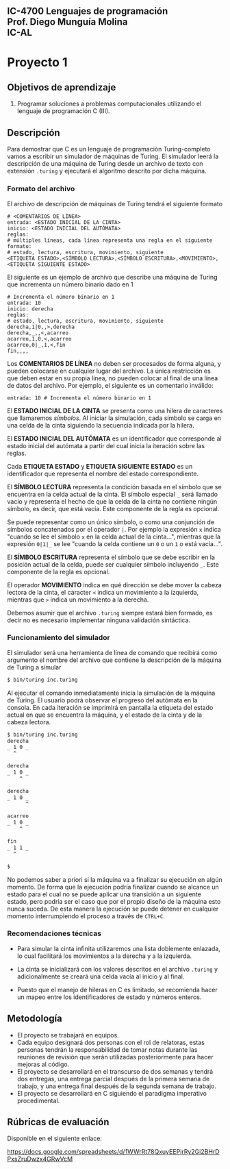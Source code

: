 IC-4700 Lenguajes de programación  
Prof. Diego Munguía Molina  
IC-AL  
---
# Proyecto 1

## Objetivos de aprendizaje

1. Programar soluciones a problemas computacionales utilizando el lenguaje de programación C (III).

## Descripción

Para demostrar que C es un lenguaje de programación Turing-completo vamos a escribir un simulador de máquinas de Turing. El simulador leerá la descripción de una máquina de Turing desde un archivo de texto con extensión `.turing` y ejecutará el algoritmo descrito por dicha máquina.

### Formato del archivo

El archivo de descripción de máquinas de Turing tendrá el siguiente formato

```
# <COMENTARIOS DE LÍNEA>
entrada: <ESTADO INICIAL DE LA CINTA>
inicio: <ESTADO INICIAL DEL AUTÓMATA>
reglas:
# múltiples líneas, cada línea representa una regla en el siguiente formato:
# estado, lectura, escritura, movimiento, siguiente
<ETIQUETA ESTADO>,<SÍMBOLO LECTURA>,<SÍMBOLO ESCRITURA>,<MOVIMIENTO>,<ETIQUETA SIGUIENTE ESTADO>
```

El siguiente es un ejemplo de archivo que describe una máquina de Turing que incrementa un número binario dado en 1

```
# Incrementa el número binario en 1
entrada: 10
inicio: derecha
reglas:
# estado, lectura, escritura, movimiento, siguiente
derecha,1|0,,>,derecha
derecha,_,,<,acarreo
acarreo,1,0,<,acarreo
acarreo,0|_,1,<,fin
fin,,,,  
```

Los **COMENTARIOS DE LÍNEA** no deben ser procesados de forma alguna, y pueden colocarse en cualquier lugar del archivo. La única restricción es que deben estar en su propia línea, no pueden colocar al final de una línea de datos del archivo. Por ejemplo, el siguiente es un comentario inválido:

```
entrada: 10 # Incrementa el número binario en 1
```

El **ESTADO INICIAL DE LA CINTA** se presenta como una hilera de caracteres que llamaremos *símbolos*. Al iniciar la simulación, cada símbolo se carga en una celda de la cinta siguiendo la secuencia indicada por la hilera.

El **ESTADO INICIAL DEL AUTÓMATA** es un identificador que corresponde al estado inicial del autómata a partir del cual inicia la iteración sobre las reglas.

Cada **ETIQUETA ESTADO** y **ETIQUETA SIGUIENTE ESTADO** es un identificador que representa el nombre del estado correspondiente. 

El **SÍMBOLO LECTURA** representa la condición basada en el símbolo que se encuentra en la celda actual de la cinta. El símbolo especial `_` será llamado vacío y representa el hecho de que la celda de la cinta no contiene ningún símbolo, es decir, que está vacía. Este componente de la regla es opcional.

Se puede representar como un único símbolo, o como una conjunción de símbolos concatenados por el operador `|`. Por ejemplo la expresión `x` indica "cuando se lee el símbolo `x` en la celda actual de la cinta...", mientras que la expresión `0|1|_` se lee "cuando la celda contiene un `0` o un `1` o está vacía...".

El **SÍMBOLO ESCRITURA** representa el símbolo que se debe escribir en la posición actual de la celda, puede ser cualquier símbolo incluyendo `_`. Este componente de la regla es opcional.

El operador **MOVIMIENTO** indica en qué dirección se debe mover la cabeza lectora de la cinta, el caracter `<` indica un movimiento a la izquierda, mientras que `>` indica un movimiento a la derecha.

Debemos asumir que el archivo `.turing` siempre estará bien formado, es decir no es necesario implementar ninguna validación sintáctica.

### Funcionamiento del simulador

El simulador será una herramienta de línea de comando que recibirá como argumento el nombre del archivo que contiene la descripción de la máquina de Turing a simular

```bash
$ bin/turing inc.turing
```

Al ejecutar el comando inmediatamente inicia la simulación de la máquina de Turing. El usuario podrá observar el progreso del autómata en la consola. En cada iteración se imprimirá en pantalla la etiqueta del estado actual en que se encuentra la máquina, y el estado de la cinta y de la cabeza lectora.

```bash
$ bin/turing inc.turing
derecha
_ 1 0 _
  ^

derecha
_ 1 0 _
    ^

derecha
_ 1 0 _
      ^

acarreo
_ 1 0 _
    ^

fin
_ 1 1 _
  ^

$
```

No podemos saber a priori si la máquina va a finalizar su ejecución en algún momento. De forma que la ejecución podría finalizar cuando se alcance un estado para el cual no se puede aplicar una transición a un siguiente estado, pero podría ser el caso que por el propio diseño de la máquina esto nunca suceda. De esta manera la ejecución se puede detener en cualquier momento interrumpiendo el proceso a través de `CTRL+C`.

### Recomendaciones técnicas

* Para simular la cinta infinita utilizaremos una lista doblemente enlazada, lo cual facilitará los movimientos a la derecha y a la izquierda.

* La cinta se inicializará con los valores descritos en el archivo `.turing` y adicionalmente se creará una celda vacía al inicio y al final.

* Puesto que el manejo de hileras en C es limitado, se recomienda hacer un mapeo entre los identificadores de estado y números enteros.

## Metodología

* El proyecto se trabajará en equipos.
* Cada equipo designará dos personas con el rol de relatoras, estas personas tendrán la responsabilidad de tomar notas durante las reuniones de revisión que serán utilizadas posteriormente para hacer mejoras al código.
* El proyecto se desarrollará en el transcurso de dos semanas y tendrá dos entregas, una entrega parcial después de la primera semana de trabajo, y una entrega final después de la segunda semana de trabajo.
* El proyecto se desarrollará en C siguiendo el paradigma imperativo procedimental.

## Rúbricas de evaluación

Disponible en el siguiente enlace:

https://docs.google.com/spreadsheets/d/1WWrRt78QxuyEEPirRy2Gi2BHrDPxsZruDwzx4GRwVcM



